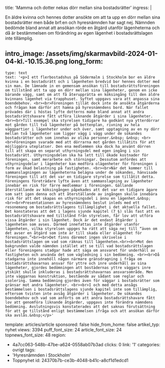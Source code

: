 title: 'Mamma och dotter nekas dörr mellan sina bostadsrätter'
ingress: |
  <p>En äldre kvinna och hennes dotter ansökte om att ta upp en dörr mellan sina bostadsrätter men både brf:en och hyresnämnden har sagt nej. Nämnden bedömde bland annat att ansökan rörde en åtgärd utanför lägenheterna och då är bestämmelsen om förändring av egen lägenhet i bostadsrättslagen inte tillämplig.
  </p>
  
intro_image: /assets/img/skarmavbild-2024-01-04-kl.-10.15.36.png
long_form:
  -
    type: text
    text: '<p>I ett flerbostadshus på Södermalm i Stockholm bor en äldre kvinna i en bostadsrätt och i lägenheten bredvid bor hennes dotter med sin man. De lämnade in en gemensam ansökan till bostadsrättsföreningen om tillstånd att ta upp en dörr mellan sina lägenheter, genom en icke bärande vägg, samt om att få återupprätta en köksingång till den äldre kvinnans lägenhet via trapphuset. Syftet uppgavs vara att anpassa sina boendebehov. <br><br>Föreningen tillät dock inte de ansökta åtgärderna och frågan kom därför att hamna på hyresnämndens bord. När fallet prövades där i höstas lyfte dotterns make bland annat att andra bostadsrättshavare fått utföra liknande åtgärder i sina lägenheter. <br><br>Till exempel ska styrelsen tidigare ha godkänt nya ytterdörrar mot gården till två lägenheter på bottenplan, rivning av hela väggpartier i lägenheter under och över, samt upptagning av en ny dörr mellan två lägenheter som ligger vägg i vägg under de sökandes bostadsrätter och som innehas av olika personer.&nbsp; &nbsp; <br><br>Föreningen svarade med att dörrarna mot gården tillåtits för att möjliggöra uteplatser. Den ena medlemmen ska dock ha använt dörren till att skapa en separat uthyrningsdel med egen ingång i sin bostadsrätt. Uthyrningsdelen ska ha lett till ökade kostnader för föreningen, samt merarbete och störningar. Dessutom anfördes att uthyrningsdelar i lägenheter kan medföra olägenheter för föreningen i form av ökad belastning på fastigheten. <br><br>När det kommer till sammanslagningen av lägenheterna belägna under de sökandes, hänvisade föreningen till att det var en tidigare styrelse som tillåtit detta. Föreningens företrädare lyfte även att sammanslagning av lägenheter innebär en risk för färre medlemmar i föreningen. Gällande återställande av köksingången påpekades att det var en tidigare ägare som satt igen denna och att återställande av ingången skulle innebära risk för att det skapas en uthyrningsdel i ännu en lägenhet.&nbsp; <br><br>Presentationen av hyresnämndens beslut inleds med ett resonemang om bostadsrättslagens tillämplighet i det aktuella fallet. Det konstateras att det i lagens sjunde kapitel (7 §) slås fast att en bostadsrättshavare med tillstånd från styrelsen, får lov att utföra vissa åtgärder i sin lägenhet. Dock är det endast åtgärder i lägenheten som avses. Därmed innefattas inte åtgärder utanför lägenheten, vilka styrelsen uppges ha rätt att säga nej till “även om det avser en åtgärd som inte är till skada eller olägenhet för föreningen.”<br><br>Det finns däremot ingen skrivelse i bostadsrättslagen om vad som räknas till lägenheten.<br><br>Mot den bakgrunden valde nämnden istället att se till vad bostadsrättslagen eller föreningens stadgar hade att säga om ansvaret för underhåll av fastigheten och använda det som vägledning i sin bedömning. <br><br>Då stadgarna inte innehöll någon närmare gränsdragning i fråga om bostadsrättshavarnas ansvar för yttre och inre underhåll av sina lägenheter, gjordes bedömningen att bostädernas yttre väggars inre ytskikt skulle inkluderas i bostadsrättshavarnas ansvarsområde. Men inte väggarnas konstruktion, bestående av sådant som reglar och isolering. Samma bedömning gjordes även för väggar i bostadsrätter som gränsar mot andra lägenheter. <br><br>I och med detta ansågs bestämmelsen i bostadsrättslagens sjunde kapitel inte som tillämplig, eftersom tvisten inte avsåg åtgärder i lägenheter. De sökandes boendebehov och vad som anförts om att andra bostadsrättshavare fått lov att genomföra liknande åtgärder, uppgavs inte förändra nämndens bedömning. Avslutningsvis konstaterades att det saknas förutsättning för att ge tillstånd enligt bestämmelsen ifråga och att ansökan därför ska avslås.&nbsp;</p>'
template: articles/article
sponsored: false
hide_from_home: false
artikel_typ: nyhet
views: 3394
puff_font_size: 24
article_font_size: 24
topnews_font_size: 48
region:
  - 4a7cc063-548b-47be-a624-0558ab07b3ad
clicks: 0
link: '1'
categories: ovrigt
tags:
  - 'Hyresnämnden i Stockholm'
  - Toppnyhet
id: 24370b7b-ce3b-4048-b41c-a8cf1d1edcd1

